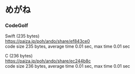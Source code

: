 めがね
======

### CodeGolf  

Swift (235 bytes)  
https://paiza.jp/poh/ando/share/ef843ce0   
code size 235 bytes, average time 0.01 sec, max time 0.01 sec 
  
C (236 bytes)  
https://paiza.jp/poh/ando/share/ec244b8c  
code size 236 bytes, average time 0.01 sec, max time 0.01 sec    
  
